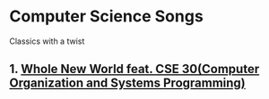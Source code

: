 # Computer Science Songs
Classics with a twist
## 1. [Whole New World feat. CSE 30(Computer Organization and Systems Programming)](https://github.com/swsiwu/cssongs/blob/master/Whole_New_World_CSE30.md)
